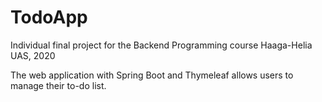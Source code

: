 # TodoApp
Individual final project for the Backend Programming course Haaga-Helia UAS, 2020

The web application with Spring Boot and Thymeleaf allows users to manage their to-do list. 
